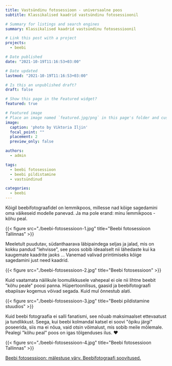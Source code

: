 ```yaml
---
title: Vastsündinu fotosessioon - universaalne poos
subtitle: Klassikalised kaadrid vastsündinu fotosessioonil

# Summary for listings and search engines
summary: Klassikalised kaadrid vastsündinu fotosessioonil

# Link this post with a project
projects: 
  - beebi

# Date published
date: "2021-10-19T11:16:53+03:00"

# Date updated
lastmod: "2021-10-19T11:16:53+03:00"

# Is this an unpublished draft?
draft: false

# Show this page in the Featured widget?
featured: true

# Featured image
# Place an image named `featured.jpg/png` in this page's folder and customize its options here.
image:
  caption: 'photo by Viktoria Iljin'
  focal_point: ""
  placement: 2
  preview_only: false

authors:
  - admin

tags:
  - beebi fotosessioon
  - beebi pildistamine
  - vastsündinud

categories:
  - beebi
---
```

Kõigil beebifotograafidel on lemmikpoos, millesse nad kõige sagedamini oma väikeseid modelle panevad.
Ja ma pole erand: minu lemmikpoos - kõhu peal.

{{< figure src="./beebi-fotosessioon-1.jpg" title="Beebi fotosessioon Tallinnas" >}}

Meeletult puudutav, südanthaarava läbipaindega seljas ja jalad, mis on kokku pandud "lehvisse", see poos sobib ideaalselt nii lähedaste kui ka kaugemate kaadrite jaoks ... Vanemad valivad printimiseks kõige sagedamini just need kaadrid.

{{< figure src="./beebi-fotosessioon-2.jpg" title="Beebi fotosessioon" >}}

Kuid vaatamata näilikule loomulikkusele vahepeal ei ole nii lihtne beebit "kõhu peale" poosi panna. Hüpertoonilisus, gaasid ja beebifotograafi ebapiisav kogemus võivad segada.
Kuid mul õnnestub alati.

{{< figure src="./beebi-fotosessioon-3.jpg" title="Beebi pildistamine stuudios" >}}

Kuid beebi fotograafia ei salli fanatismi, see nõuab maksimaalset ettevaatust ja tundlikkust. Seega, kui beebi kolmandal katsel ei soovi "õpiku järgi" poseerida, siis ma ei nõua, vaid otsin võimalust, mis sobib meile mõlemale. Pealegi "kõhu peal" poos on igas tõlgenduses ilus. ♥ ️

{{< figure src="./beebi-fotosessioon-4.jpg" title="Beebi fotosessioon Tallinnas" >}}

[Beebi fotosessioon: mälestuse värv. Beebifotograafi soovitused.](https://www.lastefoto.ee/post/beebi-fotosessioon-malestuse-varv-beebi-fotograafi-soovitused/)